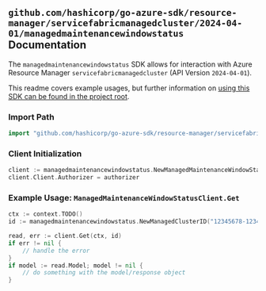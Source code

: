 
## `github.com/hashicorp/go-azure-sdk/resource-manager/servicefabricmanagedcluster/2024-04-01/managedmaintenancewindowstatus` Documentation

The `managedmaintenancewindowstatus` SDK allows for interaction with Azure Resource Manager `servicefabricmanagedcluster` (API Version `2024-04-01`).

This readme covers example usages, but further information on [using this SDK can be found in the project root](https://github.com/hashicorp/go-azure-sdk/tree/main/docs).

### Import Path

```go
import "github.com/hashicorp/go-azure-sdk/resource-manager/servicefabricmanagedcluster/2024-04-01/managedmaintenancewindowstatus"
```


### Client Initialization

```go
client := managedmaintenancewindowstatus.NewManagedMaintenanceWindowStatusClientWithBaseURI("https://management.azure.com")
client.Client.Authorizer = authorizer
```


### Example Usage: `ManagedMaintenanceWindowStatusClient.Get`

```go
ctx := context.TODO()
id := managedmaintenancewindowstatus.NewManagedClusterID("12345678-1234-9876-4563-123456789012", "example-resource-group", "managedClusterName")

read, err := client.Get(ctx, id)
if err != nil {
	// handle the error
}
if model := read.Model; model != nil {
	// do something with the model/response object
}
```
